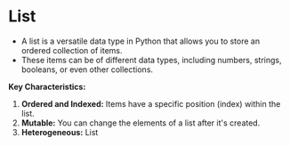 # **List**

- A list is a versatile data type in Python that allows you to store an ordered collection of items.
- These items can be of different data types, including numbers, strings, booleans, or even other collections.

**Key Characteristics:**

1. **Ordered and Indexed:** Items have a specific position (index) within the list.
2. **Mutable:** You can change the elements of a list after it's created.
3. **Heterogeneous:** List 
